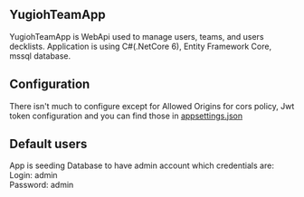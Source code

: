 ## YugiohTeamApp
YugiohTeamApp is WebApi used to manage users, teams, and users decklists. Application is using C#(.NetCore 6), Entity Framework Core, mssql database. </br>
## Configuration
There isn't much to configure except for Allowed Origins for cors policy, Jwt token configuration and you can find those in <a href="https://github.com/wKur3k/YuGiOhTeamApp/blob/master/YuGiOhTeamApp/appsettings.json" target="_blank">appsettings.json</a>
## Default users
App is seeding Database to have admin account which credentials are: </br>
Login: admin </br>
Password: admin
